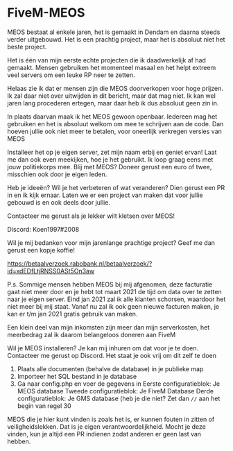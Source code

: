 # FiveM-MEOS

MEOS bestaat al enkele jaren, het is gemaakt in Dendam en daarna steeds verder uitgebouwd. 
Het is een prachtig project, maar het is absoluut niet het beste project. 

Het is één van mijn eerste echte projecten die ik daadwerkelijk af had gemaakt. Mensen gebruiken het momenteel masaal en het helpt extreem veel servers om een leuke RP neer te zetten. 

Helaas zie ik dat er mensen zijn die MEOS doorverkopen voor hoge prijzen. Ik zal daar niet over uitwijden in dit bericht, maar dat mag niet. Ik kan wel jaren lang procederen ertegen, maar daar heb ik dus absoluut geen zin in.

In plaats daarvan maak ik het MEOS gewoon openbaar. Iedereen mag het gebruiken en het is absoluut welkom om mee te schrijven aan de code.
Dan hoeven jullie ook niet meer te betalen, voor oneerlijk verkregen versies van MEOS

Installeer het op je eigen server, zet mijn naam erbij en geniet ervan! Laat me dan ook even meekijken, hoe je het gebruikt. Ik loop graag eens met jouw politiekorps mee. Blij met MEOS? Doneer gerust een euro of twee, misschien ook door je eigen leden. 

Heb je ideeën? Wil je het verbeteren of wat veranderen? Dien gerust een PR in en ik kijk ernaar. Laten we er een project van maken dat voor jullie gebouwd is en ook deels door jullie. 

Contacteer me gerust als je lekker wilt kletsen over MEOS! 

Discord: Koen1997#2008

Wil je mij bedanken voor mijn jarenlange prachtige project? Geef me dan gerust een kopje koffie!

https://betaalverzoek.rabobank.nl/betaalverzoek/?id=xdEDfLtjRNSS0ASt5On3aw


P.s. Sommige mensen hebben MEOS bij mij afgenomen, deze facturatie gaat niet meer door en je hebt tot maart 2021 de tijd om data over te zetten naar je eigen server. Eind jan 2021 zal ik alle klanten schorsen, waardoor het niet meer bij mij staat. Vanaf nu zal ik ook geen nieuwe facturen maken, je kan er t/m jan 2021 gratis gebruik van maken. 

Een klein deel van mijn inkomsten zijn meer dan mijn serverkosten, het meerbedrag zal ik daarom belangeloos doneren aan FiveM

Wil je MEOS installeren? Je kan mij inhuren om dat voor je te doen. Contacteer me gerust op Discord. 
Het staat je ook vrij om dit zelf te doen

1. Plaats alle documenten (behalve de database) in je publieke map 
2. Importeer het SQL bestand in je database
3. Ga naar config.php en voer de gegevens in 
  Eerste configuratieblok: Je MEOS database
  Tweede configuratieblok: Je FiveM Database
  Derde configuratieblok: Je GMS database (heb je die niet? Zet dan `//` aan het begin van regel 30
  
MEOS die je hier kunt vinden is zoals het is, er kunnen fouten in zitten of veiligheidslekken. Dat is je eigen verantwoordelijkheid. Mocht je deze vinden, kun je altijd een PR indienen zodat anderen er geen last van hebben.
